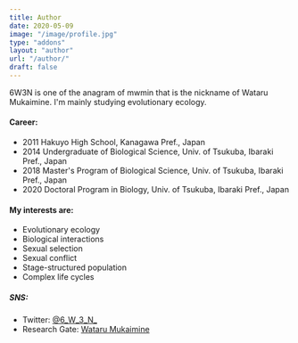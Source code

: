```yaml
---
title: Author
date: 2020-05-09
image: "/image/profile.jpg"
type: "addons"
layout: "author"
url: "/author/"
draft: false
---
```


6W3N is one of the anagram of mwmin that is the nickname of Wataru Mukaimine. 
I'm mainly studying evolutionary ecology.

#### Career:
- 2011 Hakuyo High School, Kanagawa Pref., Japan
- 2014 Undergraduate of Biological Science, Univ. of Tsukuba, Ibaraki Pref., Japan
- 2018 Master's Program of Biological Science, Univ. of Tsukuba, Ibaraki Pref., Japan
- 2020 Doctoral Program in Biology, Univ. of Tsukuba, Ibaraki Pref., Japan


#### My interests are:
- Evolutionary ecology
- Biological interactions
- Sexual selection
- Sexual conflict
- Stage-structured population
- Complex life cycles

##### SNS:
- Twitter: <a href="https://twitter.com/6_W_3_N_/" target="_blank">@6_W_3_N_</a>
- Research Gate: <a href="https://www.researchgate.net/profile/Wataru_Mukaimine" target="_blank">Wataru Mukaimine</a>



